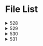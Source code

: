 # File List

<details>
<summary>528</summary>

- [mod](https://ponapon280.github.io/5chSummary/528/mod.html)
- [sum](https://ponapon280.github.io/5chSummary/528/sum.html)
</details>

<details>
<summary>529</summary>

- [mod](https://ponapon280.github.io/5chSummary/529/mod.html)
- [sum](https://ponapon280.github.io/5chSummary/529/sum.html)
- [url](https://ponapon280.github.io/5chSummary/529/url.html)
</details>

<details>
<summary>530</summary>

- [mod](https://ponapon280.github.io/5chSummary/530/mod.html)
- [sum](https://ponapon280.github.io/5chSummary/530/sum.html)
- [url](https://ponapon280.github.io/5chSummary/530/url.html)
</details>

<details>
<summary>531</summary>

- [mod](https://ponapon280.github.io/5chSummary/531/mod.html)
- [sum](https://ponapon280.github.io/5chSummary/531/sum.html)
- [url](https://ponapon280.github.io/5chSummary/531/url.html)
</details>

